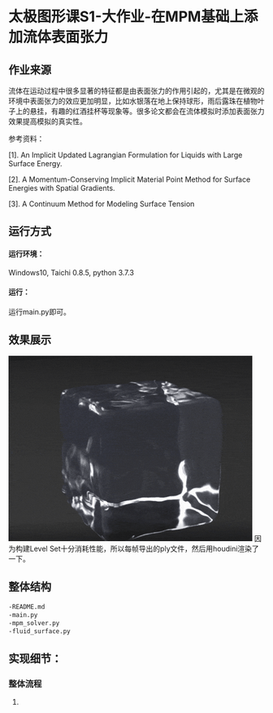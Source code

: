# 太极图形课S1-大作业-在MPM基础上添加流体表面张力

## 作业来源

流体在运动过程中很多显著的特征都是由表面张力的作用引起的，尤其是在微观的环境中表面张力的效应更加明显，比如水银落在地上保持球形，雨后露珠在植物叶子上的悬挂，有趣的红酒挂杯等现象等。很多论文都会在流体模拟时添加表面张力效果提高模拟的真实性。

参考资料：

[1]. An Implicit Updated Lagrangian Formulation for Liquids with Large Surface Energy. 

[2]. A Momentum-Conserving Implicit Material Point Method for Surface Energies with Spatial Gradients.

[3]. A Continuum Method for Modeling Surface Tension

## 运行方式

#### 运行环境：

Windows10, Taichi 0.8.5, python 3.7.3

#### 运行：

运行main.py即可。

## 效果展示
![Image](https://github.com/wangfeng70117/tension_homework/blob/main/tension_result.gif?raw=true)
因为构建Level Set十分消耗性能，所以每帧导出的ply文件，然后用houdini渲染了一下。

## 整体结构

```
-README.md
-main.py
-mpm_solver.py
-fluid_surface.py
```

## 实现细节：

### 整体流程

1. 
